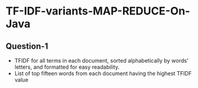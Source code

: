 TF-IDF-variants-MAP-REDUCE-On-Java
===================================

Question-1
-----------
- TFIDF for all terms in each document, sorted alphabetically by words’ letters, and formatted for easy readability.
- List of top fifteen words from each document having the highest TFIDF value
